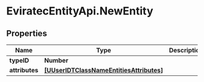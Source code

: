 # EviratecEntityApi.NewEntity

## Properties
Name | Type | Description | Notes
------------ | ------------- | ------------- | -------------
**typeID** | **Number** |  | 
**attributes** | [**[UUserIDTClassNameEntitiesAttributes]**](UUserIDTClassNameEntitiesAttributes.md) |  | 


